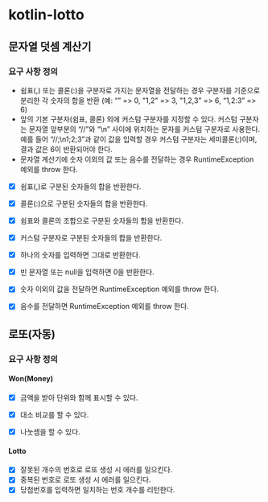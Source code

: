 # kotlin-lotto

## 문자열 덧셈 계산기

### 요구 사항 정의
- 쉼표(,) 또는 콜론(:)을 구분자로 가지는 문자열을 전달하는 경우 구분자를 기준으로 분리한 각 숫자의 합을 반환 (예: “” => 0, "1,2" => 3, "1,2,3" => 6, “1,2:3” => 6)
- 앞의 기본 구분자(쉼표, 콜론) 외에 커스텀 구분자를 지정할 수 있다. 커스텀 구분자는 문자열 앞부분의 “//”와 “\n” 사이에 위치하는 문자를 커스텀 구분자로 사용한다. 예를 들어 “//;\n1;2;3”과 같이 값을 입력할 경우 커스텀 구분자는 세미콜론(;)이며, 결과 값은 6이 반환되어야 한다.
- 문자열 계산기에 숫자 이외의 값 또는 음수를 전달하는 경우 RuntimeException 예외를 throw 한다.


- [x] 쉼표(,)로 구분된 숫자들의 합을 반환한다.
- [x] 콜론(:)으로 구분된 숫자들의 합을 반환한다.
- [x] 쉼표와 콜론의 조합으로 구분된 숫자들의 합을 반환한다.
- [x] 커스텀 구분자로 구분된 숫자들의 합을 반환한다.
- [x] 하나의 숫자를 입력하면 그대로 반환한다.
- [x] 빈 문자열 또는 null을 입력하면 0을 반환한다.
- [x] 숫자 이외의 값을 전달하면 RuntimeException 예외를 throw 한다.
- [x] 음수를 전달하면 RuntimeException 예외를 throw 한다.


## 로또(자동)

### 요구 사항 정의

#### Won(Money)
- [x] 금액을 받아 단위와 함께 표시할 수 있다.
- [x] 대소 비교를 할 수 있다.
- [x] 나눗셈을 할 수 있다.


#### Lotto
- [x] 잘못된 개수의 번호로 로또 생성 시 에러를 일으킨다.
- [x] 중복된 번호로 로또 생성 시 에러를 일으킨다.
- [x] 당첨번호를 입력하면 일치하는 번호 개수를 리턴한다.
